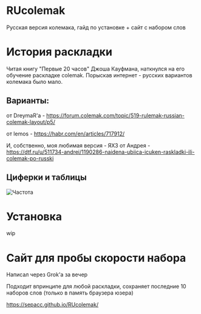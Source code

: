 # RUcolemak
Русская версия колемака, гайд по установке + сайт с набором слов

# История раскладки
Читая книгу "Первые 20 часов" Джоша Кауфмана, наткнулся на его обучение раскладке colemak. Порыскав интернет - русских вариантов колемака было мало.
## Варианты:
от DreymaR'а - https://forum.colemak.com/topic/519-rulemak-russian-colemak-layout/p5/

от lemos - https://habr.com/en/articles/717912/

И, собственно, моя любимая версия - ЯХЗ от Андрея - https://dtf.ru/u/511734-andrei/1190286-naidena-ubiica-icuken-raskladki-ili-colemak-po-russki
## Циферки и таблицы

![Частота](https://leonardo.osnova.io/607b5a3a-a10c-5c07-b863-383342947428/-/scale_crop/592x/-/format/webp/)

# Установка
wip

# Сайт для пробы скорости набора
Написал через Grok'а за вечер

Подходит впринципе для любой раскладки, сохраняет последние 10 наборов слов (только в память браузера юзера)

https://sepacc.github.io/RUcolemak/

